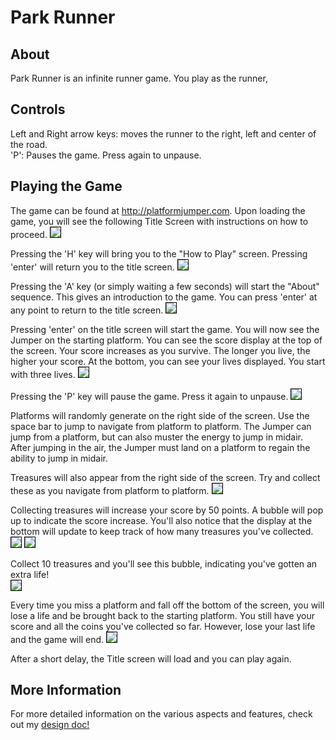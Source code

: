 # Park Runner #

## About

Park Runner is an infinite runner game.  You play
as the runner,

## Controls

Left and Right arrow keys: moves the runner to the right, left and center of the road.  
'P': Pauses the game.  Press again to unpause.

## Playing the Game

The game can be found at http://platformjumper.com.  Upon loading the game, you
will see the following Title Screen with instructions on how to proceed.
<img src="assets/screenshots/title_SS.png" style="border: 1px solid black"/>

Pressing the 'H' key will bring you to the "How to Play" screen.  Pressing 'enter'
will return you to the title screen.
<img src="assets/screenshots/how_to_play_SS.png" style="border: 1px solid black" />

Pressing the 'A' key (or simply waiting a few seconds) will start the "About"
sequence.  This gives an introduction to the game.  You can press 'enter' at any
point to return to the title screen.
<img src="assets/screenshots/about_screen_SS.png" style="border: 1px solid black" />

Pressing 'enter' on the title screen will start the game.  You will now see the
Jumper on the starting platform.  You can see the score display at the top of the
screen.  Your score increases as you survive.  The longer you live, the higher
your score. At the bottom, you can see your lives displayed.  You start with three
lives.
<img src="assets/screenshots/game_play_begins_SS.png" style="border: 1px solid black" />

Pressing the 'P' key will pause the game.  Press it again to unpause.
<img src="assets/screenshots/pause_screen_SS.png" style="border: 1px solid black" />

Platforms will randomly generate on the right side of the screen. Use the space
bar to jump to navigate from platform to platform.  The Jumper can jump from a
platform, but can also muster the energy to jump in midair.  After jumping in the
air, the Jumper must land on a platform to regain the ability to jump in midair.

Treasures will also appear from the right side of the screen.  Try and collect these
as you navigate from platform to platform.
<img src="assets/screenshots/collect_treasure_SS.png" style="border: 1px solid black" />

Collecting treasures will increase your score by 50 points.  A bubble will pop up
to indicate the score increase.  You'll also notice that the display at the bottom
will update to keep track of how many treasures you've collected.<br/>
<img src="assets/screenshots/50_bubble_SS.png" style="border: 1px solid black" />
<img src="assets/screenshots/display_SS.png" style="border: 1px solid black" />

Collect 10 treasures and you'll see this bubble, indicating you've gotten an extra
life!<br/>
<img src="assets/screenshots/extra_life_SS.png" style="border: 1px solid black" />

Every time you miss a platform and fall off the bottom of the screen, you will
lose a life and be brought back to the starting platform.  You still have your
score and all the coins you've collected so far.  However, lose your last life
and the game will end.
<img src="assets/screenshots/game_over_SS.png" style="border: 1px solid black" />

After a short delay, the Title screen will load and you can play again.

## More Information

For more detailed information on the various aspects and features, check out my
<a href="./docs/readme.md">design doc!</a>
